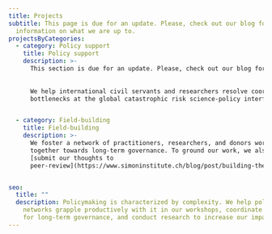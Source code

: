 ```yaml
---
title: Projects
subtitle: This page is due for an update. Please, check out our blog for recent
  information on what we are up to.
projectsByCategories:
  - category: Policy support
    title: Policy support
    description: >-
      This section is due for an update. Please, check out our blog for recent information on what we are up to.
      
      
      We help international civil servants and researchers resolve coordination
      bottlenecks at the global catastrophic risk science-policy interface.


  - category: Field-building
    title: Field-building
    description: >-
      We foster a network of practitioners, researchers, and donors working
      together towards long-term governance. To ground our work, we also
      [submit our thoughts to 
      peer-review](https://www.simoninstitute.ch/blog/post/building-the-field-of-long-term-governance-si%E2%80%99s-research-approach/).


seo:
  title: ""
  description: Policymaking is characterized by complexity. We help policy
    networks grapple productively with it in our workshops, coordinate a network
    for long-term governance, and conduct research to increase our impact.
---
```

